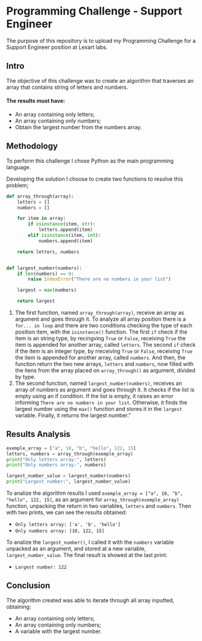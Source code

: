 # Programming Challenge - Support Engineer
The purpose of this repository is to upload my Programming  Challenge for a Support Engineer position at Lexart labs.

## Intro
The objective of this challenge was to create an algorithm that traverses an array that contains string of letters and numbers.
#### The results must have:
+ An array containing only letters;
+ An array containing only numbers;
+ Obtain the largest number from the numbers array.

## Methodology
To perform this challenge I chose Python as the main programming language.

Developing the solution I choose to create two functions to resolve this problem;
```python
def array_through(array):
    letters = []
    numbers = []

    for item in array:
        if isinstance(item, str):
            letters.append(item)
        elif isinstance(item, int):
            numbers.append(item)

    return letters, numbers


def largest_number(numbers):
    if len(numbers) == 0:
        raise IndexError("There are no numbers in your list")

    largest = max(numbers)

    return largest
```
 1. The first function, named ```array_through(array)```, receive an array as argument and goes through it. To analyze all array position there is a ```for... in loop``` and there are two conditions checking the type of each position item, with the ```isinstance()``` function. The first ```if``` check if the item is an string type, by recingving ```True``` or ```False```, receiving ```True``` the item is appended for another array, called ```letters```. The second ```if``` check if the item is an integer type, by rreceiving ```True``` or ```False```, receiving ```True``` the item is appended for another array, called ```numbers```. And then, the function return the two new arrays, ```letters``` and ```numbers```, now filled with the itens from the array placed on ```array_through()``` as argument, divided by type.
 2. The second function, named ```largest_number(numbers)```, receives an array of numbers as argument and goes through it. It checks if the list is empty using an if condition. If the list is empty, it raises an error informing ```There are no numbers in your list```. Otherwise, it finds the largest number using the ```max()``` function and stores it in the ```largest``` variable. Finally, it returns the largest number."

## Results Analysis
```python
exemple_array = ["a", 10, "b", "hello", 122, 15]
letters, numbers = array_through(exemple_array)
print("Only letters array:", letters)
print("Only numbers array:", numbers)

largest_number_value = largest_number(numbers)
print("Largest number:", largest_number_value)
```

To analize the algorithm results I used ```exemple_array = ["a", 10, "b", "hello", 122, 15]```, as an argument for ```array_through(exemple_array)``` function, unpacking the return in two variables, ```letters``` and ```numbers```. Then with two prints, we can see the results obtained:
+ ```Only letters array: ['a', 'b', 'hello']```
+ ```Only numbers array: [10, 122, 15]```
  
To analize the ```largest_number()```, I called it with the ```numbers``` variable unpacked as an argument, and stored at a new variable, ```largest_number_value```. The final result is showed at the last print:
+ ```Largest number: 122```

## Conclusion
The algorithm created was able to iterate through all array inputted, obtaining:
+ An array containing only letters;
+ An array containing only numbers;
+ A variable with the largest number.
